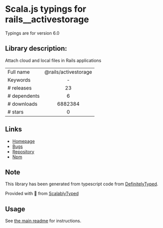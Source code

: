 
# Scala.js typings for rails__activestorage

Typings are for version 6.0

## Library description:
Attach cloud and local files in Rails applications

|                    |                 |
| ------------------ | :-------------: |
| Full name          | @rails/activestorage |
| Keywords           | - |
| # releases         | 23 |
| # dependents       | 6 |
| # downloads        | 6882384 |
| # stars            | 0 |

## Links
- [Homepage](https://rubyonrails.org/)
- [Bugs](https://github.com/rails/rails/issues)
- [Repository](https://github.com/rails/rails)
- [Npm](https://www.npmjs.com/package/%40rails%2Factivestorage)
    


## Note
This library has been generated from typescript code from [DefinitelyTyped](https://definitelytyped.org).

Provided with :purple_heart: from [ScalablyTyped](https://github.com/oyvindberg/ScalablyTyped)

## Usage
See [the main readme](../../readme.md) for instructions.


